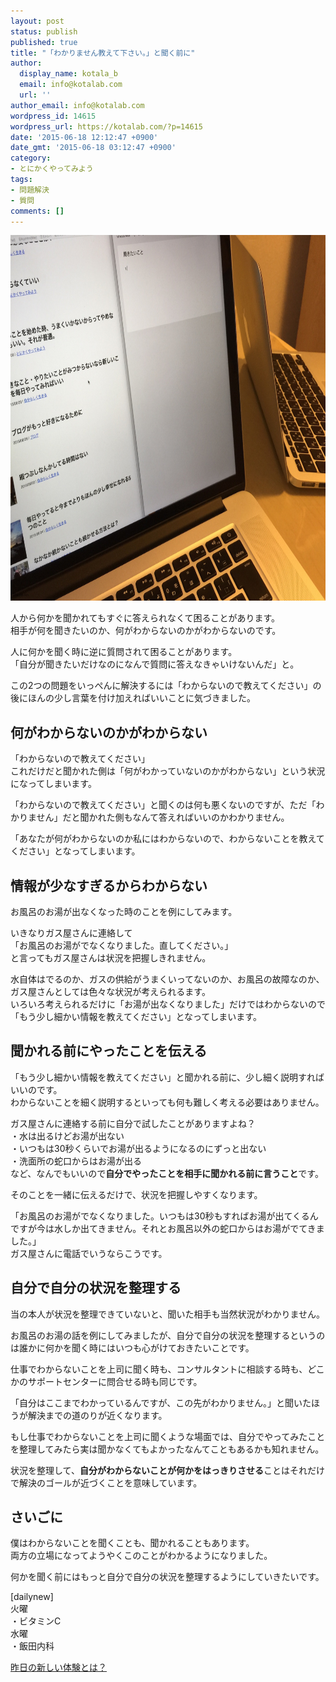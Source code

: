 ```yaml
---
layout: post
status: publish
published: true
title: "「わかりません教えて下さい。」と聞く前に"
author:
  display_name: kotala_b
  email: info@kotalab.com
  url: ''
author_email: info@kotalab.com
wordpress_id: 14615
wordpress_url: https://kotalab.com/?p=14615
date: '2015-06-18 12:12:47 +0900'
date_gmt: '2015-06-18 03:12:47 +0900'
category:
- とにかくやってみよう
tags:
- 問題解決
- 質問
comments: []
---
```

<p><img src="/wp-content/uploads/2015/06/explained-before-it-is-heard_20150618.jpg" alt="Explained before it is heard 20150618" width="780" height ="585" class="aligncenter size-large" /></p>
<p>人から何かを聞かれてもすぐに答えられなくて困ることがあります。<br />
相手が何を聞きたいのか、何がわからないのかがわからないのです。</p>
<p>人に何かを聞く時に逆に質問されて困ることがあります。<br />
「自分が聞きたいだけなのになんで質問に答えなきゃいけないんだ」と。</p>
<p>この2つの問題をいっぺんに解決するには「わからないので教えてください」の後にほんの少し言葉を付け加えればいいことに気づきました。</p>
<!--more-->
<h2>何がわからないのかがわからない</h2>
<p>「わからないので教えてください」<br />
これだけだと聞かれた側は「何がわかっていないのかがわからない」という状況になってしまいます。</p>
<p>「わからないので教えてください」と聞くのは何も悪くないのですが、ただ「わかりません」だと<span class="b">聞かれた側もなんて答えればいいのかわかりません</span>。</p>
<p>「あなたが何がわからないのか私にはわからないので、わからないことを教えてください」となってしまいます。</p>
<h2>情報が少なすぎるからわからない</h2>
<p>お風呂のお湯が出なくなった時のことを例にしてみます。</p>
<p>いきなりガス屋さんに連絡して<br />
「お風呂のお湯がでなくなりました。直してください。」<br />
と言ってもガス屋さんは状況を把握しきれません。</p>
<p>水自体はでるのか、ガスの供給がうまくいってないのか、お風呂の故障なのか、ガス屋さんとしては色々な状況が考えられるます。<br />
いろいろ考えられるだけに「お湯が出なくなりました」だけではわからないので「もう少し細かい情報を教えてください」となってしまいます。</p>
<h2>聞かれる前にやったことを伝える</h2>
<p>「もう少し細かい情報を教えてください」と聞かれる前に、少し細く説明すればいいのです。<br />
わからないことを細く説明するといっても何も難しく考える必要はありません。</p>
<p>ガス屋さんに連絡する前に自分で試したことがありますよね？<br />
・水は出るけどお湯が出ない<br />
・いつもは30秒くらいでお湯が出るようになるのにずっと出ない<br />
・洗面所の蛇口からはお湯が出る<br />
など、なんでもいいので<strong>自分でやったことを相手に聞かれる前に言うこと</strong>です。</p>
<p>そのことを一緒に伝えるだけで、状況を把握しやすくなります。</p>
<p>「お風呂のお湯がでなくなりました。いつもは30秒もすればお湯が出てくるんですが今は水しか出てきません。それとお風呂以外の蛇口からはお湯がでてきました。」<br />
ガス屋さんに電話でいうならこうです。</p>
<h2>自分で自分の状況を整理する</h2>
<p>当の本人が状況を整理できていないと、聞いた相手も当然状況がわかりません。</p>
<p>お風呂のお湯の話を例にしてみましたが、自分で自分の状況を整理するというのは誰かに何かを聞く時にはいつも心がけておきたいことです。</p>
<p>仕事でわからないことを上司に聞く時も、コンサルタントに相談する時も、どこかのサポートセンターに問合せる時も同じです。</p>
<p>「自分はここまでわかっているんですが、この先がわかりません。」と聞いたほうが解決までの道のりが近くなります。</p>
<p>もし仕事でわからないことを上司に聞くような場面では、<span class="b">自分でやってみたことを整理してみたら実は聞かなくてもよかった</span>なんてこともあるかも知れません。</p>
<p>状況を整理して、<strong>自分がわからないことが何かをはっきりさせる</strong>ことはそれだけで解決のゴールが近づくことを意味しています。</p>
<h2>さいごに</h2>
<p>僕はわからないことを聞くことも、聞かれることもあります。<br />
両方の立場になってようやくこのことがわかるようになりました。</p>
<p>何かを聞く前にはもっと自分で自分の状況を整理するようにしていきたいです。</p>
<p>[dailynew]<br />
火曜<br />
・ビタミンC<br />
水曜<br />
・飯田内科</p>
<p><a href="/lets-start-1day1new" title="昨日の新しい体験とは？">昨日の新しい体験とは？</a></p>
<div class="clear"></div>
